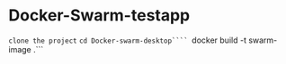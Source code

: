 # Docker-Swarm-testapp


```clone the project```
```cd Docker-swarm-desktop````
```docker build -t swarm-image .```
